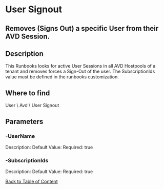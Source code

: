 # User Signout

## Removes (Signs Out) a specific User from their AVD Session.

## Description
This Runbooks looks for active User Sessions in all AVD Hostpools of a tenant and removes forces a Sign-Out of the user.
The SubscriptionIds value must be defined in the runbooks customization.

## Where to find
User \ Avd \ User Signout

## Parameters
### -UserName
Description: 
Default Value: 
Required: true

### -SubscriptionIds
Description: 
Default Value: 
Required: true


[Back to Table of Content](../../../README.md)

